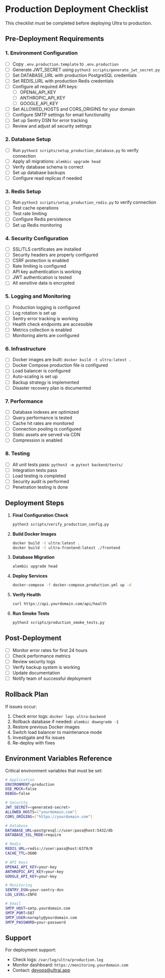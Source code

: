 # Production Deployment Checklist

This checklist must be completed before deploying Ultra to production.

## Pre-Deployment Requirements

### 1. Environment Configuration
- [ ] Copy `.env.production.template` to `.env.production`
- [ ] Generate JWT_SECRET using `python3 scripts/generate_jwt_secret.py`
- [ ] Set DATABASE_URL with production PostgreSQL credentials
- [ ] Set REDIS_URL with production Redis credentials
- [ ] Configure all required API keys:
  - [ ] OPENAI_API_KEY
  - [ ] ANTHROPIC_API_KEY
  - [ ] GOOGLE_API_KEY
- [ ] Set ALLOWED_HOSTS and CORS_ORIGINS for your domain
- [ ] Configure SMTP settings for email functionality
- [ ] Set up Sentry DSN for error tracking
- [ ] Review and adjust all security settings

### 2. Database Setup
- [ ] Run `python3 scripts/setup_production_database.py` to verify connection
- [ ] Apply all migrations: `alembic upgrade head`
- [ ] Verify database schema is correct
- [ ] Set up database backups
- [ ] Configure read replicas if needed

### 3. Redis Setup
- [ ] Run `python3 scripts/setup_production_redis.py` to verify connection
- [ ] Test cache operations
- [ ] Test rate limiting
- [ ] Configure Redis persistence
- [ ] Set up Redis monitoring

### 4. Security Configuration
- [ ] SSL/TLS certificates are installed
- [ ] Security headers are properly configured
- [ ] CSRF protection is enabled
- [ ] Rate limiting is configured
- [ ] API key authentication is working
- [ ] JWT authentication is tested
- [ ] All sensitive data is encrypted

### 5. Logging and Monitoring
- [ ] Production logging is configured
- [ ] Log rotation is set up
- [ ] Sentry error tracking is working
- [ ] Health check endpoints are accessible
- [ ] Metrics collection is enabled
- [ ] Monitoring alerts are configured

### 6. Infrastructure
- [ ] Docker images are built: `docker build -t ultra:latest .`
- [ ] Docker Compose production file is configured
- [ ] Load balancer is configured
- [ ] Auto-scaling is set up
- [ ] Backup strategy is implemented
- [ ] Disaster recovery plan is documented

### 7. Performance
- [ ] Database indexes are optimized
- [ ] Query performance is tested
- [ ] Cache hit rates are monitored
- [ ] Connection pooling is configured
- [ ] Static assets are served via CDN
- [ ] Compression is enabled

### 8. Testing
- [ ] All unit tests pass: `python3 -m pytest backend/tests/`
- [ ] Integration tests pass
- [ ] Load testing is completed
- [ ] Security audit is performed
- [ ] Penetration testing is done

## Deployment Steps

1. **Final Configuration Check**
   ```bash
   python3 scripts/verify_production_config.py
   ```

2. **Build Docker Images**
   ```bash
   docker build -t ultra:latest .
   docker build -t ultra-frontend:latest ./frontend
   ```

3. **Database Migration**
   ```bash
   alembic upgrade head
   ```

4. **Deploy Services**
   ```bash
   docker-compose -f docker-compose.production.yml up -d
   ```

5. **Verify Health**
   ```bash
   curl https://api.yourdomain.com/api/health
   ```

6. **Run Smoke Tests**
   ```bash
   python3 scripts/production_smoke_tests.py
   ```

## Post-Deployment

- [ ] Monitor error rates for first 24 hours
- [ ] Check performance metrics
- [ ] Review security logs
- [ ] Verify backup system is working
- [ ] Update documentation
- [ ] Notify team of successful deployment

## Rollback Plan

If issues occur:

1. Check error logs: `docker logs ultra-backend`
2. Rollback database if needed: `alembic downgrade -1`
3. Restore previous Docker images
4. Switch load balancer to maintenance mode
5. Investigate and fix issues
6. Re-deploy with fixes

## Environment Variables Reference

Critical environment variables that must be set:

```bash
# Application
ENVIRONMENT=production
USE_MOCK=false
DEBUG=false

# Security
JWT_SECRET=<generated-secret>
ALLOWED_HOSTS=["yourdomain.com"]
CORS_ORIGINS=["https://yourdomain.com"]

# Database
DATABASE_URL=postgresql://user:pass@host:5432/db
DATABASE_SSL_MODE=require

# Redis
REDIS_URL=redis://user:pass@host:6379/0
CACHE_TTL=3600

# API Keys
OPENAI_API_KEY=your-key
ANTHROPIC_API_KEY=your-key
GOOGLE_API_KEY=your-key

# Monitoring
SENTRY_DSN=your-sentry-dsn
LOG_LEVEL=INFO

# Email
SMTP_HOST=smtp.yourdomain.com
SMTP_PORT=587
SMTP_USER=noreply@yourdomain.com
SMTP_PASSWORD=your-password
```

## Support

For deployment support:
- Check logs: `/var/log/ultra/production.log`
- Monitor dashboard: `https://monitoring.yourdomain.com`
- Contact: devops@ultrai.app